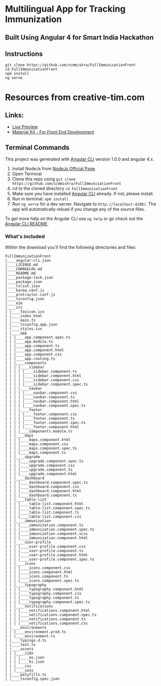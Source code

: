 # Multilingual App for Tracking Immunization
## Built Using Angular 4 for Smart India Hackathon

## Instructions
```
git clone https://github.com/scmmishra/FullImmunisationFront
cd FullImmunisationFront
npm install
ng serve
```



# Resources from creative-tim.com

## Links:

+ [Live Preview](https://www.creative-tim.com/product/material-dashboard-angular2)
+ [Material Kit - For Front End Development](http://www.creative-tim.com/product/material-kit?ref=github-md-angular)

## Terminal Commands

This project was generated with [Angular CLI](https://github.com/angular/angular-cli) version 1.0.0 and angular 4.x.

1. Install NodeJs from [NodeJs Official Page](https://nodejs.org/en).
2. Open Terminal
3. Clone this repo using `git clone https://github.com/scmmishra/FullImmunisationFront`
4. cd to the cloned directory `cd FullImmunisationFront`
5. Make sure you have installed [Angular CLI](https://github.com/angular/angular-cli) already. If not, please install.
5. Run in terminal: ```npm install```
6. Run `ng serve` for a dev server. Navigate to `http://localhost:4200/`. The app will automatically reload if you change any of the source files.

To get more help on the Angular CLI use `ng help` or go check out the [Angular CLI README](https://github.com/angular/angular-cli/blob/master/README.md).

### What's included

Within the download you'll find the following directories and files:

```
FullImmunizationFront
|____angular-cli.json
|____LICENSE.md
|____CHANGELOG.md
|____README.md
|____package-lock.json
|____package.json
|____tslint.json
|____karma.conf.js
|____protractor.conf.js
|____tsconfig.json
|____e2e
|____src
| |____favicon.ico
| |____index.html
| |____main.ts
| |____tsconfig.app.json
| |____styles.css
| |____app
| | |____app.component.spec.ts
| | |____app.module.ts
| | |____app.component.ts
| | |____app.component.html
| | |____app.component.css
| | |____app.routing.ts
| | |____components
| | | |____sidebar
| | | | |____sidebar.component.ts
| | | | |____sidebar.component.html
| | | | |____sidebar.component.css
| | | | |____sidebar.component.spec.ts
| | | |____navbar
| | | | |____navbar.component.css
| | | | |____navbar.component.ts
| | | | |____navbar.component.html
| | | | |____navbar.component.spec.ts
| | | |____footer
| | | | |____footer.component.css
| | | | |____footer.component.ts
| | | | |____footer.component.spec.ts
| | | | |____footer.component.html
| | | |____components.module.ts
| | |____maps
| | | |____maps.component.html
| | | |____maps.component.css
| | | |____maps.component.spec.ts
| | | |____maps.component.ts
| | |____upgrade
| | | |____upgrade.component.spec.ts
| | | |____upgrade.component.css
| | | |____upgrade.component.ts
| | | |____upgrade.component.html
| | |____dashboard
| | | |____dashboard.component.spec.ts
| | | |____dashboard.component.css
| | | |____dashboard.component.html
| | | |____dashboard.component.ts
| | |____table-list
| | | |____table-list.component.html
| | | |____table-list.component.spec.ts
| | | |____table-list.component.ts
| | | |____table-list.component.css
| | |____immunization
| | | |____immunization.component.ts
| | | |____immunization.component.spec.ts
| | | |____immunization.component.scss
| | | |____immunization.component.html
| | |____user-profile
| | | |____user-profile.component.css
| | | |____user-profile.component.ts
| | | |____user-profile.component.html
| | | |____user-profile.component.spec.ts
| | |____icons
| | | |____icons.component.css
| | | |____icons.component.html
| | | |____icons.component.ts
| | | |____icons.component.spec.ts
| | |____typography
| | | |____typography.component.html
| | | |____typography.component.css
| | | |____typography.component.ts
| | | |____typography.component.spec.ts
| | |____notifications
| | | |____notifications.component.html
| | | |____notifications.component.spec.ts
| | | |____notifications.component.ts
| | | |____notifications.component.css
| |____environments
| | |____environment.prod.ts
| | |____environment.ts
| |____typings.d.ts
| |____test.ts
| |____assets
| | |____i18n
| | | |____en.json
| | | |____hi.json
| | |____css
| | |____sass
| |____polyfills.ts
| |____tsconfig.spec.json


```